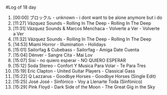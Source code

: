 #Log of 18 day

1. [00:00] ブロックル - unknown - i dont want to be alone anymore but i do
1. [11:27] Vázquez Sounds - Rolling In The Deep - Rolling In The Deep
1. [11:31] Vázquez Sounds & Marcos Menchaca - Volverte a Ver - Volverte a Ver
1. [11:32] Vázquez Sounds - Rolling In The Deep - Rolling In The Deep
1. [14:53] Miami Horror - Illumination - Holidays
1. [15:01] Sailorfag & Cubebass - Sailorfag - Amiga Date Cuenta
1. [15:04] Dënver - Sangre Cita - Mai Lov
1. [15:07] Sisi - no quiero esperar - NO QUIERO ESPERAR
1. [15:12] Soda Stereo - Confort Y Musica Para Volar - Te Para Tres
1. [15:19] Eric Clapton - United Guitar Players - Classical Gass
1. [15:22] Q Lazzarus - Goodbye Horses - Goodbye Horses (Single Edit)
1. [15:25] José José - Sinfónico - Voy a Llenarte Toda (Sinfónico)
1. [15:29] Pink Floyd - Dark Side of the Moon - The Great Gig in the Sky
